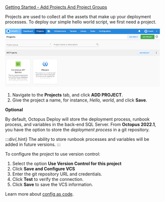 [Getting Started - Add Projects And Project Groups](https://www.youtube.com/watch?v=gfaRUIlQybA)

Projects are used to collect all the assets that make up your deployment processes. To deploy our simple hello world script, we first need a project. 

![The projects page in the Octopus Web Portal](/docs/shared-content/concepts/images/projects.png "width=500")

1. Navigate to the **Projects** tab, and click **ADD PROJECT**.
1. Give the project a name, for instance, *Hello, world*, and click **Save**.

**Optional**

By default, Octopus Deploy will store the deployment process, runbook process, and variables in the back-end SQL Server.  From **Octopus 2022.1**, you have the option to store the *deployment process* in a git repository.  

:::div{.hint}
The ability to store runbook processes and variables will be added in future versions.
:::

To configure the project to use version control:

1. Select the option **Use Version Control for this project**
1. Click **Save and Configure VCS**
1. Enter the git repository URL and credentials.
1. Click **Test** to verify the connection.
1. Click **Save** to save the VCS information.

Learn more about [config as code](/docs/projects/version-control).
